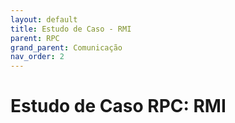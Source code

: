 ```yaml
---
layout: default
title: Estudo de Caso - RMI
parent: RPC
grand_parent: Comunicação
nav_order: 2
---
```


# Estudo de Caso RPC: RMI

